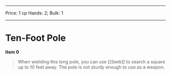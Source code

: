 
---
Price: 1 cp
Hands: 2;
Bulk: 1


---

# Ten-Foot Pole

**Item 0**

> When wielding this long pole, you can use [[Seek]] to search a square up to 10 feet away. The pole is not sturdy enough to use as a weapon.

